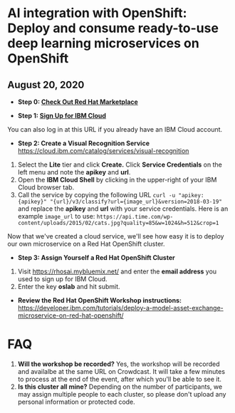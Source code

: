 # AI integration with OpenShift: Deploy and consume ready-to-use deep learning microservices on OpenShift
## August 20, 2020

* **Step 0: [Check Out Red Hat Marketplace](https://ibm.biz/Bdqugd)**

* **Step 1: [Sign Up for IBM Cloud](https://ibm.biz/BdqgsB)** 

You can also log in at this URL if you already have an IBM Cloud account.

* **Step 2: Create a Visual Recognition Service** https://cloud.ibm.com/catalog/services/visual-recognition

1. Select the **Lite** tier and click **Create.** Click **Service Credentials** on the left menu and note the **apikey** and **url**.
1. Open the **IBM Cloud Shell** by clicking in the upper-right of your IBM Cloud browser tab.
1. Call the service by copying the following URL `curl -u "apikey:{apikey}" "{url}/v3/classify?url={image_url}&version=2018-03-19"` and replace the **apikey** and **url** with your service credentials. Here is an example `image_url` to use: `https://api.time.com/wp-content/uploads/2015/02/cats.jpg?quality=85&w=1024&h=512&crop=1`

Now that we've created a cloud service, we'll see how easy it is to deploy our own microservice on a Red Hat OpenShift cluster.

* **Step 3: Assign Yourself a Red Hat OpenShift Cluster**

1. Visit https://rhosai.mybluemix.net/ and enter the **email address** you used to sign up for IBM Cloud.
1. Enter the key **oslab** and hit submit.

* **Review the Red Hat OpenShift Workshop instructions:** https://developer.ibm.com/tutorials/deploy-a-model-asset-exchange-microservice-on-red-hat-openshift/

# FAQ

1. **Will the workshop be recorded?** Yes, the workshop will be recorded and availalbe at the same URL on Crowdcast. It will take a few minutes to process at the end of the event, after which you'll be able to see it.
1. **Is this cluster all mine?** Depending on the number of participants, we may assign multiple people to each cluster, so please don't upload any personal information or protected code.
